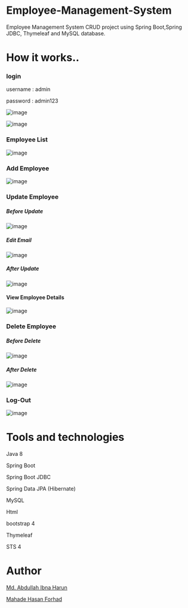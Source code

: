 # Employee-Management-System

Employee Management System CRUD project using Spring Boot,Spring JDBC, Thymeleaf and MySQL database.

# How it works..

### login

username : admin

password : admin123

![image](https://user-images.githubusercontent.com/60839928/145528150-b28c1ffe-5c23-40db-92b8-b112174fbf0c.png)

![image](https://user-images.githubusercontent.com/60839928/145528211-60eb4807-c66e-49e5-9657-0e9b6af8da82.png)

### Employee List

![image](https://user-images.githubusercontent.com/60839928/145529087-78b488b5-0524-48ea-beb4-2c1498d01bc5.png)

### Add Employee

![image](https://user-images.githubusercontent.com/60839928/145528636-bd750691-5fb0-499b-a460-469f33f67d71.png)

### Update Employee

##### Before Update
![image](https://user-images.githubusercontent.com/60839928/145529183-1fc91910-2c33-49cc-842f-66cce00dafc8.png)

##### Edit Email
![image](https://user-images.githubusercontent.com/60839928/145529287-1627725e-529f-461d-aba6-b05dd96933bc.png)

##### After Update
![image](https://user-images.githubusercontent.com/60839928/145529368-4bf0d10c-c1dd-4829-a651-9edbb1df4ff8.png)

#### View Employee Details

![image](https://user-images.githubusercontent.com/60839928/145529522-e0324937-e161-4a6f-84ee-0b33b804922e.png)


### Delete Employee

##### Before Delete
![image](https://user-images.githubusercontent.com/60839928/145529630-52f68923-05b3-4ee6-a39e-848c9a77362d.png)

##### After Delete
![image](https://user-images.githubusercontent.com/60839928/145529718-ebf54325-55fc-4eb9-994d-fef41bde97ae.png)

### Log-Out

![image](https://user-images.githubusercontent.com/60839928/145530884-1504b741-c508-4830-a665-a80fcf37f316.png)


# Tools and technologies

Java 8

Spring Boot

Spring Boot JDBC

Spring Data JPA (Hibernate)

MySQL

Html

bootstrap 4

Thymeleaf

STS 4


# Author

[Md. Abdullah Ibna Harun](https://www.linkedin.com/in/mdabdullahibnaharun)

[Mahade Hasan Forhad](https://www.linkedin.com/in/mahade-hasan-forhad-7bbb77192/)




